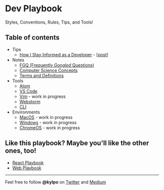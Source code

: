 # Dev Playbook
Styles, Conventions, Rules, Tips, and Tools!

## Table of contents
- Tips
  - [How I Stay Informed as a Developer](https://github.com/kylpo/dev-playbook/blob/master/tips/How-I-Stay-Informed-as-a-Developer.md) - [[post](https://medium.com/@kylpo/how-i-stay-informed-as-a-developer-1fb3eaf043c3)]
- Notes
  - [FGQ (Frequently *Googled* Questions)](https://github.com/kylpo/dev-playbook/blob/master/notes/FGQ.md)
  - [Computer Science Concepts](https://github.com/kylpo/dev-playbook/blob/master/notes/computer-science-concepts.md)
  - [Terms and Definitions](https://github.com/kylpo/dev-playbook/blob/master/notes/terms.md)
- Tools
  - [Atom](https://github.com/kylpo/dev-playbook/blob/master/tools/Atom.md)
  - [VS Code](https://github.com/kylpo/dev-playbook/blob/master/tools/VSCode.md)
  - [Vim](https://github.com/kylpo/dev-playbook/blob/master/tools/Vim.md) - work in progress
  - [Webstorm](https://github.com/kylpo/dev-playbook/blob/master/tools/Webstorm.md)
  - [CLI](https://github.com/kylpo/dev-playbook/blob/master/tools/CLI.md)
- Environments
  - [MacOS](https://github.com/kylpo/dev-playbook/blob/master/environments/MacOS.md) - work in progress
  - [Windows](https://github.com/kylpo/dev-playbook/blob/master/environments/Windows.md) - work in progress
  - [ChromeOS](https://github.com/kylpo/dev-playbook/blob/master/environments/ChromeOS.md) - work in progress

## Like this playbook? Maybe you'll like the other ones, too!
- [React Playbook](https://github.com/kylpo/react-playbook)
- [Web Playbook](https://github.com/kylpo/web-playbook)

---

Feel free to follow **@kylpo** on [Twitter](https://twitter.com/kylpo) and [Medium](https://medium.com/@kylpo)